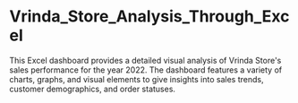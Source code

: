 # Vrinda_Store_Analysis_Through_Excel
This Excel dashboard provides a detailed visual analysis of Vrinda Store's sales performance for the year 2022. The dashboard features a variety of charts, graphs, and visual elements to give insights into sales trends, customer demographics, and order statuses. 
